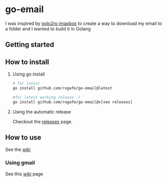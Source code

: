 
# go-email

I was inspired by [polo2ro imapbox](https://github.com/polo2ro/imapbox) to create a way to download my email to a folder and I wanted to build it in Golang

## Getting started

## How to install

1. Using go install

    ```bash
    # for latest
    go install github.com/rogafe/go-email@latest

    #for latest working release :)
    go install github.com/rogafe/go-email@v[see releases]

    ```

2. Using the automatic release

   Checkout the [releases](https://github.com/rogafe/go-email/releases) page.

## How to use

See the [wiki](https://github.com/rogafe/go-email/wiki)

### Using gmail

See this [wiki](https://github.com/rogafe/go-email/wiki/With-OAuth#how-to-with-gmail) page
